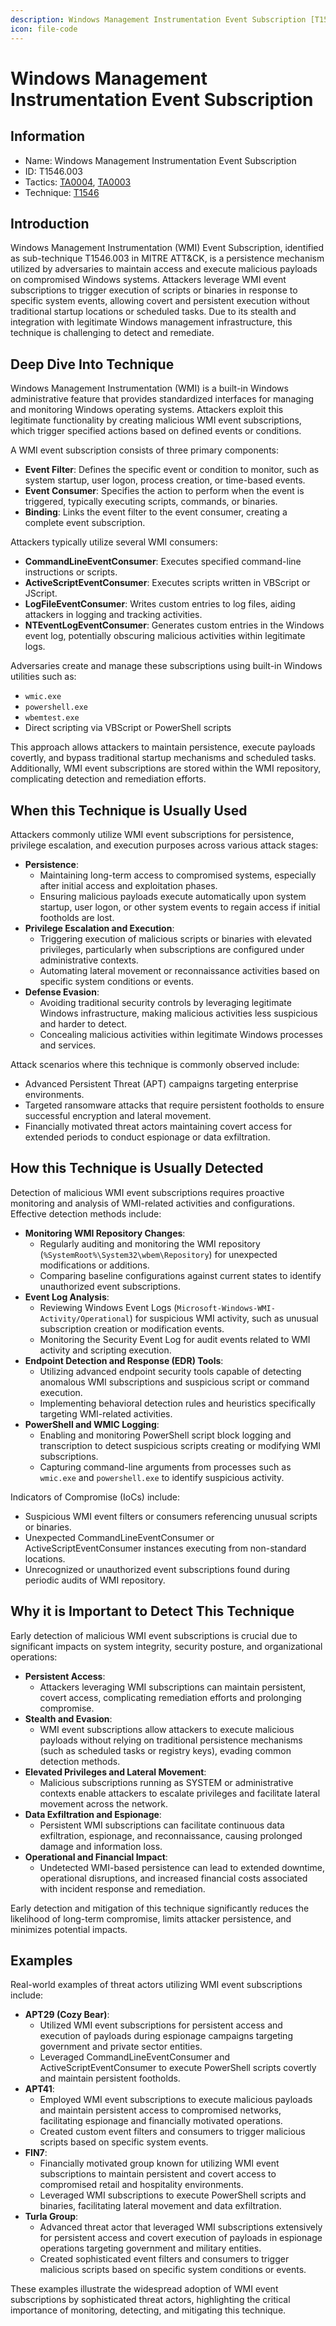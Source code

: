```yaml
---
description: Windows Management Instrumentation Event Subscription [T1546.003]
icon: file-code
---
```


# Windows Management Instrumentation Event Subscription

## Information

* Name: Windows Management Instrumentation Event Subscription
* ID: T1546.003
* Tactics: [TA0004](../../ta0004/), [TA0003](../)
* Technique: [T1546](./)

## Introduction

Windows Management Instrumentation (WMI) Event Subscription, identified as sub-technique T1546.003 in MITRE ATT\&CK, is a persistence mechanism utilized by adversaries to maintain access and execute malicious payloads on compromised Windows systems. Attackers leverage WMI event subscriptions to trigger execution of scripts or binaries in response to specific system events, allowing covert and persistent execution without traditional startup locations or scheduled tasks. Due to its stealth and integration with legitimate Windows management infrastructure, this technique is challenging to detect and remediate.

## Deep Dive Into Technique

Windows Management Instrumentation (WMI) is a built-in Windows administrative feature that provides standardized interfaces for managing and monitoring Windows operating systems. Attackers exploit this legitimate functionality by creating malicious WMI event subscriptions, which trigger specified actions based on defined events or conditions.

A WMI event subscription consists of three primary components:

* **Event Filter**: Defines the specific event or condition to monitor, such as system startup, user logon, process creation, or time-based events.
* **Event Consumer**: Specifies the action to perform when the event is triggered, typically executing scripts, commands, or binaries.
* **Binding**: Links the event filter to the event consumer, creating a complete event subscription.

Attackers typically utilize several WMI consumers:

* **CommandLineEventConsumer**: Executes specified command-line instructions or scripts.
* **ActiveScriptEventConsumer**: Executes scripts written in VBScript or JScript.
* **LogFileEventConsumer**: Writes custom entries to log files, aiding attackers in logging and tracking activities.
* **NTEventLogEventConsumer**: Generates custom entries in the Windows event log, potentially obscuring malicious activities within legitimate logs.

Adversaries create and manage these subscriptions using built-in Windows utilities such as:

* `wmic.exe`
* `powershell.exe`
* `wbemtest.exe`
* Direct scripting via VBScript or PowerShell scripts

This approach allows attackers to maintain persistence, execute payloads covertly, and bypass traditional startup mechanisms and scheduled tasks. Additionally, WMI event subscriptions are stored within the WMI repository, complicating detection and remediation efforts.

## When this Technique is Usually Used

Attackers commonly utilize WMI event subscriptions for persistence, privilege escalation, and execution purposes across various attack stages:

* **Persistence**:
  * Maintaining long-term access to compromised systems, especially after initial access and exploitation phases.
  * Ensuring malicious payloads execute automatically upon system startup, user logon, or other system events to regain access if initial footholds are lost.
* **Privilege Escalation and Execution**:
  * Triggering execution of malicious scripts or binaries with elevated privileges, particularly when subscriptions are configured under administrative contexts.
  * Automating lateral movement or reconnaissance activities based on specific system conditions or events.
* **Defense Evasion**:
  * Avoiding traditional security controls by leveraging legitimate Windows infrastructure, making malicious activities less suspicious and harder to detect.
  * Concealing malicious activities within legitimate Windows processes and services.

Attack scenarios where this technique is commonly observed include:

* Advanced Persistent Threat (APT) campaigns targeting enterprise environments.
* Targeted ransomware attacks that require persistent footholds to ensure successful encryption and lateral movement.
* Financially motivated threat actors maintaining covert access for extended periods to conduct espionage or data exfiltration.

## How this Technique is Usually Detected

Detection of malicious WMI event subscriptions requires proactive monitoring and analysis of WMI-related activities and configurations. Effective detection methods include:

* **Monitoring WMI Repository Changes**:
  * Regularly auditing and monitoring the WMI repository (`%SystemRoot%\System32\wbem\Repository`) for unexpected modifications or additions.
  * Comparing baseline configurations against current states to identify unauthorized event subscriptions.
* **Event Log Analysis**:
  * Reviewing Windows Event Logs (`Microsoft-Windows-WMI-Activity/Operational`) for suspicious WMI activity, such as unusual subscription creation or modification events.
  * Monitoring the Security Event Log for audit events related to WMI activity and scripting execution.
* **Endpoint Detection and Response (EDR) Tools**:
  * Utilizing advanced endpoint security tools capable of detecting anomalous WMI subscriptions and suspicious script or command execution.
  * Implementing behavioral detection rules and heuristics specifically targeting WMI-related activities.
* **PowerShell and WMIC Logging**:
  * Enabling and monitoring PowerShell script block logging and transcription to detect suspicious scripts creating or modifying WMI subscriptions.
  * Capturing command-line arguments from processes such as `wmic.exe` and `powershell.exe` to identify suspicious activity.

Indicators of Compromise (IoCs) include:

* Suspicious WMI event filters or consumers referencing unusual scripts or binaries.
* Unexpected CommandLineEventConsumer or ActiveScriptEventConsumer instances executing from non-standard locations.
* Unrecognized or unauthorized event subscriptions found during periodic audits of WMI repository.

## Why it is Important to Detect This Technique

Early detection of malicious WMI event subscriptions is crucial due to significant impacts on system integrity, security posture, and organizational operations:

* **Persistent Access**:
  * Attackers leveraging WMI subscriptions can maintain persistent, covert access, complicating remediation efforts and prolonging compromise.
* **Stealth and Evasion**:
  * WMI event subscriptions allow attackers to execute malicious payloads without relying on traditional persistence mechanisms (such as scheduled tasks or registry keys), evading common detection methods.
* **Elevated Privileges and Lateral Movement**:
  * Malicious subscriptions running as SYSTEM or administrative contexts enable attackers to escalate privileges and facilitate lateral movement across the network.
* **Data Exfiltration and Espionage**:
  * Persistent WMI subscriptions can facilitate continuous data exfiltration, espionage, and reconnaissance, causing prolonged damage and information loss.
* **Operational and Financial Impact**:
  * Undetected WMI-based persistence can lead to extended downtime, operational disruptions, and increased financial costs associated with incident response and remediation.

Early detection and mitigation of this technique significantly reduces the likelihood of long-term compromise, limits attacker persistence, and minimizes potential impacts.

## Examples

Real-world examples of threat actors utilizing WMI event subscriptions include:

* **APT29 (Cozy Bear)**:
  * Utilized WMI event subscriptions for persistent access and execution of payloads during espionage campaigns targeting government and private sector entities.
  * Leveraged CommandLineEventConsumer and ActiveScriptEventConsumer to execute PowerShell scripts covertly and maintain persistent footholds.
* **APT41**:
  * Employed WMI event subscriptions to execute malicious payloads and maintain persistent access to compromised networks, facilitating espionage and financially motivated operations.
  * Created custom event filters and consumers to trigger malicious scripts based on specific system events.
* **FIN7**:
  * Financially motivated group known for utilizing WMI event subscriptions to maintain persistent and covert access to compromised retail and hospitality environments.
  * Leveraged WMI subscriptions to execute PowerShell scripts and binaries, facilitating lateral movement and data exfiltration.
* **Turla Group**:
  * Advanced threat actor that leveraged WMI subscriptions extensively for persistent access and covert execution of payloads in espionage operations targeting government and military entities.
  * Created sophisticated event filters and consumers to trigger malicious scripts based on specific system conditions or events.

These examples illustrate the widespread adoption of WMI event subscriptions by sophisticated threat actors, highlighting the critical importance of monitoring, detecting, and mitigating this technique.
